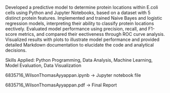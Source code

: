 Developed a predictive model to determine protein locations within E.coli cells using Python and Jupyter Notebooks, based on a dataset with 5 distinct protein features. Implemented and trained Naive Bayes and logistic regression models, interpreting their ability to classify protein locations e ectively. Evaluated model performance using precision, recall, and F1-score metrics, and compared their e ectiveness through ROC curve analysis. Visualized results with plots to illustrate model performance and provided detailed Markdown documentation to elucidate the code and analytical decisions.

Skills Applied: Python Programming, Data Analysis, Machine Learning, Model Evaluation, Data Visualization

6835716_WilsonThomasAyyappan.ipynb -> Jupyter notebook file

6835716_WilsonThomasAyyappan.pdf -> Final Report
